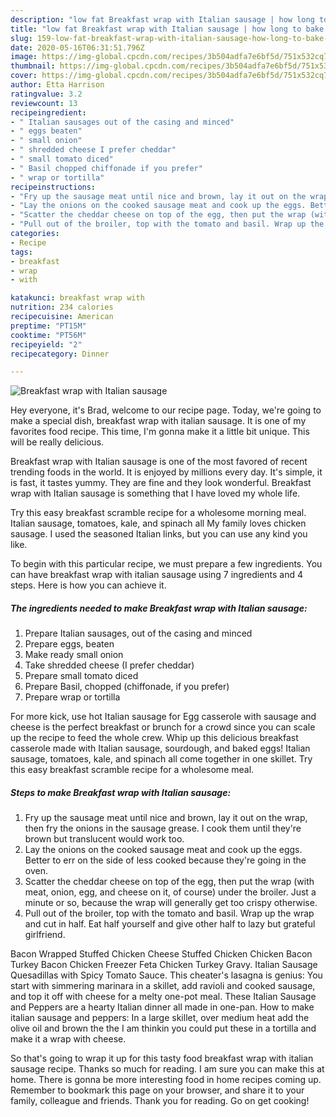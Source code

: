 ```yaml
---
description: "low fat Breakfast wrap with Italian sausage | how long to bake Breakfast wrap with Italian sausage"
title: "low fat Breakfast wrap with Italian sausage | how long to bake Breakfast wrap with Italian sausage"
slug: 159-low-fat-breakfast-wrap-with-italian-sausage-how-long-to-bake-breakfast-wrap-with-italian-sausage
date: 2020-05-16T06:31:51.796Z
image: https://img-global.cpcdn.com/recipes/3b504adfa7e6bf5d/751x532cq70/breakfast-wrap-with-italian-sausage-recipe-main-photo.jpg
thumbnail: https://img-global.cpcdn.com/recipes/3b504adfa7e6bf5d/751x532cq70/breakfast-wrap-with-italian-sausage-recipe-main-photo.jpg
cover: https://img-global.cpcdn.com/recipes/3b504adfa7e6bf5d/751x532cq70/breakfast-wrap-with-italian-sausage-recipe-main-photo.jpg
author: Etta Harrison
ratingvalue: 3.2
reviewcount: 13
recipeingredient:
- " Italian sausages out of the casing and minced"
- " eggs beaten"
- " small onion"
- " shredded cheese I prefer cheddar"
- " small tomato diced"
- " Basil chopped chiffonade if you prefer"
- " wrap or tortilla"
recipeinstructions:
- "Fry up the sausage meat until nice and brown, lay it out on the wrap, then fry the onions in the sausage grease. I cook them until they&#39;re brown but translucent would work too."
- "Lay the onions on the cooked sausage meat and cook up the eggs. Better to err on the side of less cooked because they&#39;re going in the oven."
- "Scatter the cheddar cheese on top of the egg, then put the wrap (with meat, onion, egg, and cheese on it, of course) under the broiler. Just a minute or so, because the wrap will generally get too crispy otherwise."
- "Pull out of the broiler, top with the tomato and basil. Wrap up the wrap and cut in half. Eat half yourself and give other half to lazy but grateful girlfriend."
categories:
- Recipe
tags:
- breakfast
- wrap
- with

katakunci: breakfast wrap with 
nutrition: 234 calories
recipecuisine: American
preptime: "PT15M"
cooktime: "PT56M"
recipeyield: "2"
recipecategory: Dinner

---
```



![Breakfast wrap with Italian sausage](https://img-global.cpcdn.com/recipes/3b504adfa7e6bf5d/751x532cq70/breakfast-wrap-with-italian-sausage-recipe-main-photo.jpg)

Hey everyone, it's Brad, welcome to our recipe page. Today, we're going to make a special dish, breakfast wrap with italian sausage. It is one of my favorites food recipe. This time, I'm gonna make it a little bit unique. This will be really delicious.

Breakfast wrap with Italian sausage is one of the most favored of recent trending foods in the world. It is enjoyed by millions every day. It's simple, it is fast, it tastes yummy. They are fine and they look wonderful. Breakfast wrap with Italian sausage is something that I have loved my whole life.

Try this easy breakfast scramble recipe for a wholesome morning meal. Italian sausage, tomatoes, kale, and spinach all My family loves chicken sausage. I used the seasoned Italian links, but you can use any kind you like.


To begin with this particular recipe, we must prepare a few ingredients. You can have breakfast wrap with italian sausage using 7 ingredients and 4 steps. Here is how you can achieve it.

<!--inarticleads1-->

##### The ingredients needed to make Breakfast wrap with Italian sausage:

1. Prepare  Italian sausages, out of the casing and minced
1. Prepare  eggs, beaten
1. Make ready  small onion
1. Take  shredded cheese (I prefer cheddar)
1. Prepare  small tomato diced
1. Prepare  Basil, chopped (chiffonade, if you prefer)
1. Prepare  wrap or tortilla


For more kick, use hot Italian sausage for Egg casserole with sausage and cheese is the perfect breakfast or brunch for a crowd since you can scale up the recipe to feed the whole crew. Whip up this delicious breakfast casserole made with Italian sausage, sourdough, and baked eggs! Italian sausage, tomatoes, kale, and spinach all come together in one skillet. Try this easy breakfast scramble recipe for a wholesome meal. 

<!--inarticleads2-->

##### Steps to make Breakfast wrap with Italian sausage:

1. Fry up the sausage meat until nice and brown, lay it out on the wrap, then fry the onions in the sausage grease. I cook them until they&#39;re brown but translucent would work too.
1. Lay the onions on the cooked sausage meat and cook up the eggs. Better to err on the side of less cooked because they&#39;re going in the oven.
1. Scatter the cheddar cheese on top of the egg, then put the wrap (with meat, onion, egg, and cheese on it, of course) under the broiler. Just a minute or so, because the wrap will generally get too crispy otherwise.
1. Pull out of the broiler, top with the tomato and basil. Wrap up the wrap and cut in half. Eat half yourself and give other half to lazy but grateful girlfriend.


Bacon Wrapped Stuffed Chicken Cheese Stuffed Chicken Chicken Bacon Turkey Bacon Chicken Freezer Feta Chicken Turkey Gravy. Italian Sausage Quesadillas with Spicy Tomato Sauce. This cheater&#39;s lasagna is genius: You start with simmering marinara in a skillet, add ravioli and cooked sausage, and top it off with cheese for a melty one-pot meal. These Italian Sausage and Peppers are a hearty Italian dinner all made in one-pan. How to make italian sausage and peppers: In a large skillet, over medium heat add the olive oil and brown the the I am thinkin you could put these in a tortilla and make it a wrap with cheese. 

So that's going to wrap it up for this tasty food breakfast wrap with italian sausage recipe. Thanks so much for reading. I am sure you can make this at home. There is gonna be more interesting food in home recipes coming up. Remember to bookmark this page on your browser, and share it to your family, colleague and friends. Thank you for reading. Go on get cooking!
